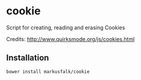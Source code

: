 cookie
======

Script for creating, reading and erasing Cookies

Credits: http://www.quirksmode.org/js/cookies.html

Installation
------------

```shell
bower install markusfalk/cookie
```
